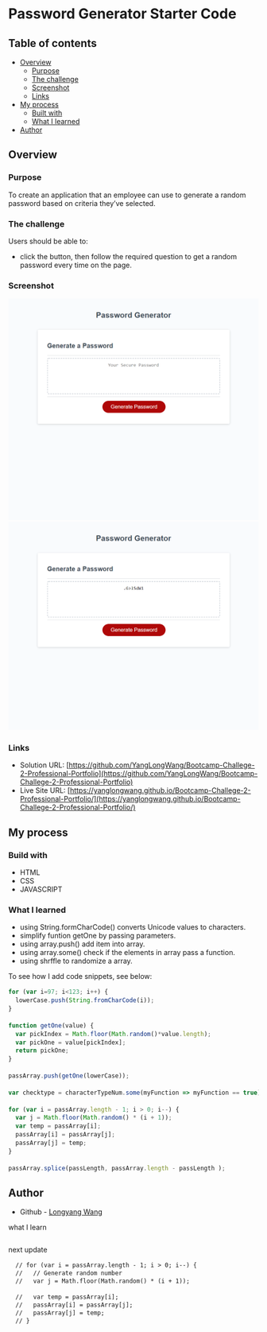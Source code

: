 # Password Generator Starter Code
## Table of contents

- [Overview](#overview)
  - [Purpose](#purpose)
  - [The challenge](#the-challenge)
  - [Screenshot](#screenshot)
  - [Links](#links)
- [My process](#my-process)
  - [Built with](#built-with)
  - [What I learned](#what-i-learned)
- [Author](#author)

## Overview

### Purpose
To create an application that an employee can use to generate a random password based on criteria they’ve selected.

### The challenge

Users should be able to:

- click the button, then follow the required question to get a random password every time on the page.


### Screenshot

![](./asset/images/Password%20Generator%20-%201.png)
![](./asset/images/Password%20Generator%20-%202.png)

### Links

- Solution URL: [https://github.com/YangLongWang/Bootcamp-Challege-2-Professional-Portfolio](https://github.com/YangLongWang/Bootcamp-Challege-2-Professional-Portfolio)
- Live Site URL: [https://yanglongwang.github.io/Bootcamp-Challege-2-Professional-Portfolio/](https://yanglongwang.github.io/Bootcamp-Challege-2-Professional-Portfolio/)

## My process

### Build with

- HTML
- CSS
- JAVASCRIPT

### What I learned

- using String.formCharCode() converts Unicode values to characters.
- simplify funtion getOne by passing parameters.
- using array.push() add item into array.
- using array.some() check if the elements in array pass a function.
- using shrffle to randomize a array.


To see how I add code snippets, see below:

```JavaScript
for (var i=97; i<123; i++) {
  lowerCase.push(String.fromCharCode(i));
}

function getOne(value) {
  var pickIndex = Math.floor(Math.random()*value.length);
  var pickOne = value[pickIndex];
  return pickOne;
}

passArray.push(getOne(lowerCase));

var checktype = characterTypeNum.some(myFunction => myFunction == true);

for (var i = passArray.length - 1; i > 0; i--) {
  var j = Math.floor(Math.random() * (i + 1));
  var temp = passArray[i];
  passArray[i] = passArray[j];
  passArray[j] = temp;
}  

passArray.splice(passLength, passArray.length - passLength );
```

## Author

- Github - [Longyang Wang](https://github.com/YangLongWang)



what I learn
```

```




next update
```
  // for (var i = passArray.length - 1; i > 0; i--) {
  //   // Generate random number
  //   var j = Math.floor(Math.random() * (i + 1));
                
  //   var temp = passArray[i];
  //   passArray[i] = passArray[j];
  //   passArray[j] = temp;
  // }
  ```